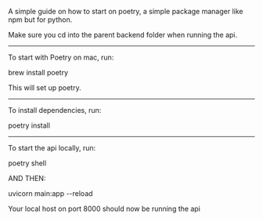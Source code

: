 A simple guide on how to start on poetry, a simple package manager like npm but for python.

Make sure you cd into the parent backend folder when running the api. 

-------------------------------------------------------------------------------------------

To start with Poetry on mac, run:

brew install poetry

This will set up poetry.

-------------------------------------------------------------------------------------------

To install dependencies, run:

poetry install

-------------------------------------------------------------------------------------------


To start the api locally, run:

poetry shell 

AND THEN: 

uvicorn main:app --reload


Your local host on port 8000 should now be running the api